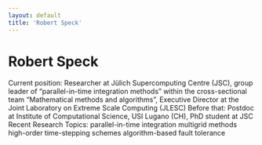 ```yaml
---
layout: default
title: 'Robert Speck'
---
```


# Robert Speck

Current position: Researcher at Jülich Supercomputing Centre (JSC), group leader of “parallel-in-time integration methods” within the cross-sectional team “Mathematical methods and algorithms”, Executive Director at the Joint Laboratory on Extreme Scale Computing (JLESC)
Before that: Postdoc at Institute of Computational Science, USI Lugano (CH), PhD student at JSC
Recent Research Topics:
 parallel-in-time integration
 multigrid methods
 high-order time-stepping schemes
 algorithm-based fault tolerance